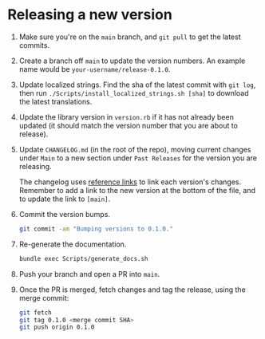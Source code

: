# Releasing a new version

1. Make sure you're on the `main` branch, and `git pull` to get the latest commits.

1. Create a branch off `main` to update the version numbers. An example name would be `your-username/release-0.1.0`.

1. Update localized strings. Find the sha of the latest commit with `git log`, then run `./Scripts/install_localized_strings.sh [sha]` to download the latest translations. 

1. Update the library version in `version.rb` if it has not already been updated (it should match the version number that you are about to release).

1. Update `CHANGELOG.md` (in the root of the repo), moving current changes under `Main` to a new section under `Past Releases` for the version you are releasing.
  
   The changelog uses [reference links](https://daringfireball.net/projects/markdown/syntax#link) to link each version's changes. Remember to add a link to the new version at the bottom of the file, and to update the link to `[main]`.

1. Commit the version bumps.
   ```bash
   git commit -am "Bumping versions to 0.1.0."
   ```

1. Re-generate the documentation.
   ```bash
   bundle exec Scripts/generate_docs.sh
   ```

1. Push your branch and open a PR into `main`.

1. Once the PR is merged, fetch changes and tag the release, using the merge commit:
   ```bash
   git fetch
   git tag 0.1.0 <merge commit SHA>
   git push origin 0.1.0
   ```
